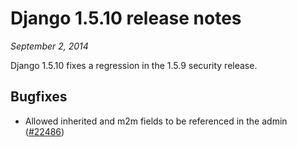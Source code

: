 # Django 1.5.10 release notes

*September 2, 2014*

Django 1.5.10 fixes a regression in the 1.5.9 security release.

## Bugfixes

* Allowed inherited and m2m fields to be referenced in the admin
  ([#22486](https://code.djangoproject.com/ticket/22486))
